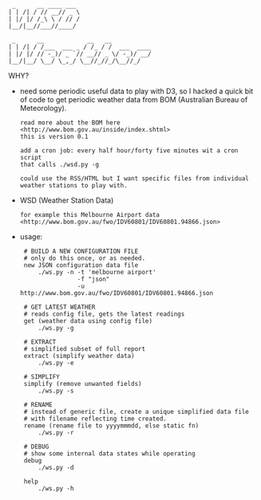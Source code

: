 
     _      __ ____ ___ 
    | | /| / // __// _ \
    | |/ |/ /_\ \ / // /
    |__/|__//___//____/ 
                                                            
     _      __            __   __           
    | | /| / /___  ___ _ / /_ / /  ___  ____
    | |/ |/ // -_)/ _ `// __// _ \/ -_)/ __/
    |__/|__/ \__/ \_,_/ \__//_//_/\__//_/  



WHY?
* need some periodic useful data to play with D3, so I hacked 
  a quick bit of code to get periodic weather data from BOM
  (Australian Bureau of Meteorology).
 
      read more about the BOM here <http://www.bom.gov.au/inside/index.shtml>
      this is version 0.1

      add a cron job: every half hour/forty five minutes wit a cron script
      that calls ./wsd.py -g
  
      could use the RSS/HTML but I want specific files from individual 
      weather stations to play with.


* WSD (Weather Station Data)
    
      for example this Melbourne Airport data
      <http://www.bom.gov.au/fwo/IDV60801/IDV60801.94866.json>

* usage:

       # BUILD A NEW CONFIGURATION FILE
       # only do this once, or as needed.
       new JSON configuration data file
           ./ws.py -n -t 'melbourne airport' 
                      -f "json" 
                      -u http://www.bom.gov.au/fwo/IDV60801/IDV60801.94866.json
           
       # GET LATEST WEATHER 
       # reads config file, gets the latest readings
       get (weather data using config file)
           ./ws.py -g

       # EXTRACT 
       # simplified subset of full report 
       extract (simplify weather data)
           ./ws.py -e 

       # SIMPLIFY
       simplify (remove unwanted fields)
           ./ws.py -s

       # RENAME
       # instead of generic file, create a unique simplified data file
       # with filename reflecting time created.
       rename (rename file to yyyymmmdd, else static fn)
           ./ws.py -r 

       # DEBUG
       # show some internal data states while operating
       debug
           ./ws.py -d

       help
           ./ws.py -h


